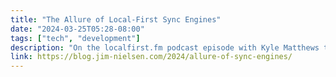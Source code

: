 ```yaml
---
title: "The Allure of Local-First Sync Engines"
date: "2024-03-25T05:28-08:00"
tags: ["tech", "development"]
description: "On the localfirst.fm podcast episode with Kyle Matthews they drew a parallel: jQuery was to React what REST APIs are to local-first sync engines. "
link: https://blog.jim-nielsen.com/2024/allure-of-sync-engines/
---
```

